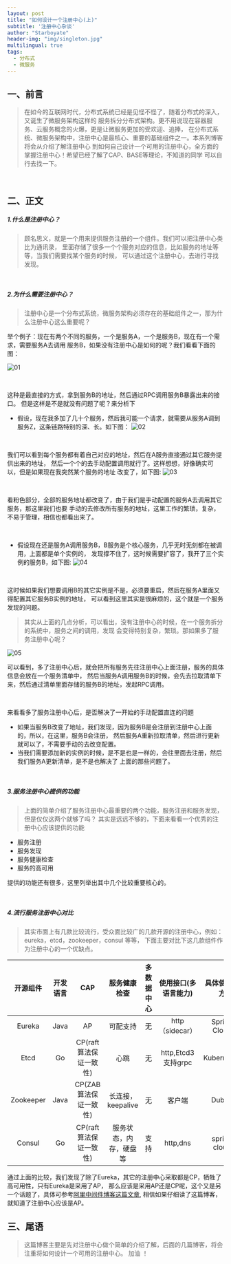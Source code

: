 ```yaml
---
layout: post
title: "如何设计一个注册中心(上)"
subtitle: '注册中心杂谈'
author: "Starboyate"
header-img: "img/singleton.jpg"
multilingual: true
tags:
  - 分布式
  - 微服务
---
```


## 一、前言
> 在如今的互联网时代，分布式系统已经是见怪不怪了，随着分布式的深入，又诞生了微服务架构这样的
服务拆分分布式架构。更不用说现在容器服务、云服务概念的火爆，更是让微服务更加的受欢迎、追捧，
在分布式系统、微服务架构中，注册中心是最核心、重要的基础组件之一。本系列博客将会从介绍了解注册中心
到如何自己设计一个可用的注册中心，全方面的掌握注册中心！希望已经了解了CAP、BASE等理论，不知道的同学
可以自行去找一下。

<br/>

## 二、正文
##### 1.什么是注册中心？
> 顾名思义，就是一个用来提供服务注册的一个组件。我们可以把注册中心类比为通讯录，
里面存储了很多一个个服务对应的信息，比如服务的地址等等，当我们需要找某个服务的时候，
可以通过这个注册中心，去进行寻找发现。

<br/>

##### 2.为什么需要注册中心？
> 注册中心是一个分布式系统，微服务架构必须存在的基础组件之一，那为什么注册中心这么重要呢？

举个例子：现在有两个不同的服务，一个是服务A，一个是服务B，现在有一个需求，需要服务A去调用
服务B，如果没有注册中心是如何的呢？我们看看下面的图：

![01](/img/register-01.png)

<br/>

这种是最直接的方式，拿到服务B的地址，然后通过RPC调用服务B暴露出来的接口。
但是这样是不是就没有问题了呢？来分析下
- 假设，现在我多加了几十个服务，然后我可能一个请求，就需要从服务A调到
服务Z，这条链路特别的深、长。如下图：
![02](/img/register-02.png)

<br/>

我们可以看到每个服务都有着自己对应的地址，然后在A服务直接通过其它服务提供出来的地址，
然后一个个的去手动配置调用就行了。这样想想，好像确实可以，但是如果现在我突然某个服务的地址
改变了，如下图:
![03](/img/register-03.png)

<br/>

看粉色部分，全部的服务地址都改变了，由于我们是手动配置的服务A去调用其它服务，那这里我们也要
手动的去修改所有服务的地址，这里工作的繁琐，复杂，不易于管理，相信也都看出来了。

<br/>

- 假设现在还是服务A调用服务B，B服务是个核心服务，几乎无时无刻都在被调用，上面都是单个实例的，
发现撑不住了，这时候需要扩容了，我开了三个实例的服务B，如下图:
![04](/img/register-04.png)

<br/>

这时候如果我们想要调用B的其它实例是不是，必须要重启，然后在服务A里面又得配置其它服务B实例的地址，
可以看到这里其实是很麻烦的，这个就是一个服务发现的问题。

> 其实从上面的几点分析，可以看出，没有注册中心的时候，在一个服务拆分的系统中，服务之间的调用，发现
会变得特别复杂，繁琐。那如果多了服务注册中心呢？

![05](/img/register-05.png)

可以看到，多了注册中心后，就会把所有服务先往注册中心上面注册，服务的具体信息会放在一个服务清单中，
然后当服务A调用服务B的时候，会先去拉取清单下来，然后通过清单里面存储的服务B的地址，发起RPC调用。

<br/>

来看看多了服务注册中心后，是否解决了一开始的手动配置直连的问题
- 如果当服务B改变了地址，我们发现，因为服务B是会注册到注册中心上面的，所以，在这里，服务B会注册，
然后服务A重新拉取清单，然后进行更新就可以了，不需要手动的去改变配置。
- 当我们需要添加新的实例的时候，是不是也是一样的，会往里面去注册，然后我们服务A更新清单，是不是也解决了
上面的那些问题了。

<br/>

##### 3.服务注册中心提供的功能
> 上面的简单介绍了服务注册中心最重要的两个功能，服务注册和服务发现，但是仅仅这两个就够了吗？
其实是远远不够的，下面来看看一个优秀的注册中心应该提供的功能
- 服务注册
- 服务发现
- 服务健康检查
- 服务的高可用

提供的功能还有很多，这里列举出其中几个比较重要核心的。

<br/>

##### 4.流行服务注册中心对比
> 其实市面上有几款比较流行，受众面比较广的几款开源的注册中心，例如：eureka，etcd，zookeeper，consul 等等，
下面主要对比下这几款组件作为注册中心的一个优缺点。

| 开源组件 | 开发语言 | CAP | 服务健康检查 | 多数据中心 | 使用接口(多语言能力) | 具体使用地方 |
| :------: | :------: | :--------: | :-------: | :-------: | :-------: | :-------: |
| Eureka | Java | AP | 可配支持 | 无 | http（sidecar） | Spring Cloud |
| Etcd | Go | CP(raft算法保证一致性) | 心跳 | 无 | http,Etcd3支持grpc | Kubernetes |
| Zookeeper | Java | CP(ZAB算法保证一致性) | 长连接，keepalive | 无 | 客户端 | Dubbo |
| Consul | Go | CP(raft算法保证一致性) | 服务状态，内存，硬盘等 | 支持 | http,dns | spring cloud |
 
 通过上面的比较，我们发现了除了Eureka，其它的注册中心采取都是CP，牺牲了高可用性，只有Eureka是采用了AP，
 那么应该是采用AP还是CP呢，这个又是另一个话题了，具体可参考[阿里中间件博客这篇文章](http://jm.taobao.org/2018/06/13/%E5%81%9A%E6%9C%8D%E5%8A%A1%E5%8F%91%E7%8E%B0%EF%BC%9F/),
 相信如果仔细读了这篇博客，就知道了注册中心应该是AP。
 
## 三、尾语
> 这篇博客主要是先对注册中心做个简单的介绍了解，后面的几篇博客，将会注重将如何设计一个可用的注册中心。
加油 ！


